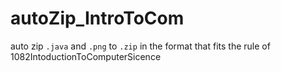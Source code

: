 # autoZip_IntroToCom
auto zip `.java` and `.png` to `.zip` in the format that fits the rule of 1082IntoductionToComputerSicence
